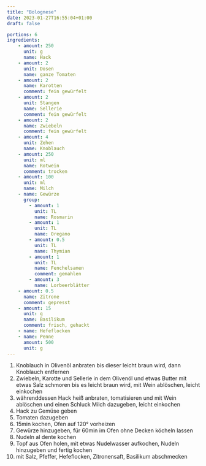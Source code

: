 ```yaml
---
title: "Bolognese"
date: 2023-01-27T16:55:04+01:00
draft: false

portions: 6
ingredients:
    - amount: 250
      unit: g
      name: Hack
    - amount: 2
      unit: Dosen
      name: ganze Tomaten
    - amount: 2
      name: Karotten
      comment: fein gewürfelt
    - amount: 2
      unit: Stangen
      name: Sellerie
      comment: fein gewürfelt
    - amount: 2
      name: Zwiebeln
      comment: fein gewürfelt
    - amount: 4
      unit: Zehen
      name: Knoblauch
    - amount: 250
      unit: ml
      name: Rotwein
      comment: trocken
    - amount: 100
      unit: ml
      name: Milch
    - name: Gewürze
      group:
        - amount: 1
          unit: TL
          name: Rosmarin
        - amount: 1
          unit: TL
          name: Oregano
        - amount: 0.5
          unit: TL
          name: Thymian
        - amount: 1
          unit: TL
          name: Fenchelsamen
          comment: gemahlen
        - amount: 3
          name: Lorbeerblätter
    - amount: 0.5
      name: Zitrone
      comment: gepresst
    - amount: 15
      unit: g
      name: Basilikum
      comment: frisch, gehackt
    - name: Hefeflocken
    - name: Penne
      amount: 500
      unit: g
---
```


1. Knoblauch in Olivenöl anbraten bis dieser leicht braun wird, dann Knoblauch entfernen
2. Zwiebeln, Karotte und Sellerie in dem Olivenöl und etwas Butter mit etwas Salz schmoren bis es leicht braun wird, mit Wein ablöschen, leicht einkochen
3. währenddessen Hack heiß anbraten, tomatisieren und mit Wein ablöschen und einen Schluck Milch dazugeben, leicht einkochen
4. Hack zu Gemüse geben
5. Tomaten dazugeben
6. 15min kochen, Ofen auf 120° vorheizen
7. Gewürze hinzugeben, für 60min im Ofen ohne Decken köcheln lassen
8. Nudeln al dente kochen
9. Topf aus Ofen holen, mit etwas Nudelwasser aufkochen, Nudeln hinzugeben und fertig kochen
10.  mit Salz, Pfeffer, Hefeflocken, Zitronensaft, Basilikum abschmecken
